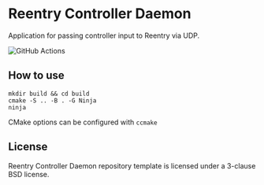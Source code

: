 # Reentry Controller Daemon

Application for passing controller input to Reentry via UDP.

![GitHub Actions](https://github.com/Glamhoth/reentry-controller-daemon/actions/workflows/build_and_test.yml/badge.svg?branch=master) &nbsp;

## How to use

```
mkdir build && cd build
cmake -S .. -B . -G Ninja
ninja
```
CMake options can be configured with `ccmake`


## License

Reentry Controller Daemon repository template is licensed under a 3-clause BSD license.
